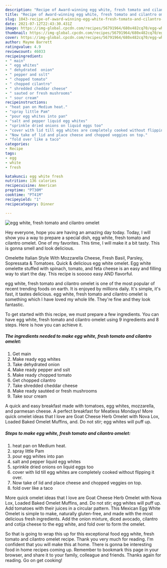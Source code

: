 ```yaml
---
description: "Recipe of Award-winning egg white, fresh tomato and cilantro omelet"
title: "Recipe of Award-winning egg white, fresh tomato and cilantro omelet"
slug: 1043-recipe-of-award-winning-egg-white-fresh-tomato-and-cilantro-omelet
date: 2021-07-12T22:43:30.431Z
image: https://img-global.cpcdn.com/recipes/56791964/680x482cq70/egg-white-fresh-tomato-and-cilantro-omelet-recipe-main-photo.jpg
thumbnail: https://img-global.cpcdn.com/recipes/56791964/680x482cq70/egg-white-fresh-tomato-and-cilantro-omelet-recipe-main-photo.jpg
cover: https://img-global.cpcdn.com/recipes/56791964/680x482cq70/egg-white-fresh-tomato-and-cilantro-omelet-recipe-main-photo.jpg
author: Mayme Barrett
ratingvalue: 4.9
reviewcount: 46033
recipeingredient:
- " main"
- " egg whites"
- " dehydrated  onion"
- " pepper and sslt"
- " chopped tomato"
- " chopped cilantro"
- " shredded cheddar cheese"
- " sauted or fresh mushrooms"
- " sour cream"
recipeinstructions:
- "heat pan on Medium heat."
- "spray little Pam"
- "pour egg whites into pan"
- "salt and pepper liquid egg whites"
- "sprinkle dried onions on liquid eggs too"
- "cover with lid till egg whites are completely cooked without flipping it over."
- "Now take of lid and place cheese and chopped veggies on top."
- "fold over like a taco"
categories:
- Recipe
tags:
- egg
- white
- fresh

katakunci: egg white fresh 
nutrition: 136 calories
recipecuisine: American
preptime: "PT30M"
cooktime: "PT41M"
recipeyield: "1"
recipecategory: Dinner

---
```



![egg white, fresh tomato and cilantro omelet](https://img-global.cpcdn.com/recipes/56791964/680x482cq70/egg-white-fresh-tomato-and-cilantro-omelet-recipe-main-photo.jpg)

Hey everyone, hope you are having an amazing day today. Today, I will show you a way to prepare a special dish, egg white, fresh tomato and cilantro omelet. One of my favorites. This time, I will make it a bit tasty. This is gonna smell and look delicious.

Omelette Italian Style With Mozzarella Cheese, Fresh Basil, Parsley, Sopressata &amp; Tomatoes. Quick &amp; delicious egg white omelet. Egg white omelette stuffed with spinach, tomato, and feta cheese is an easy and filling way to start the day. This recipe is sooooo easy AND flavorful.

egg white, fresh tomato and cilantro omelet is one of the most popular of recent trending foods on earth. It is enjoyed by millions daily. It's simple, it's fast, it tastes delicious. egg white, fresh tomato and cilantro omelet is something which I have loved my whole life. They're fine and they look fantastic.


To get started with this recipe, we must prepare a few ingredients. You can have egg white, fresh tomato and cilantro omelet using 9 ingredients and 8 steps. Here is how you can achieve it.

<!--inarticleads1-->

##### The ingredients needed to make egg white, fresh tomato and cilantro omelet:

1. Get  main
1. Make ready  egg whites
1. Take  dehydrated  onion
1. Make ready  pepper and sslt
1. Make ready  chopped tomato
1. Get  chopped cilantro
1. Take  shredded cheddar cheese
1. Make ready  sautéed or fresh mushrooms
1. Take  sour cream


A quick and easy breakfast made with tomatoes, egg whites, mozzarella, and parmesan cheese. A perfect breakfast for Meatless Mondays! More quick omelet ideas that I love are Goat Cheese Herb Omelet with Nova Lox, Loaded Baked Omelet Muffins, and. Do not stir; egg whites will puff up. 

<!--inarticleads2-->

##### Steps to make egg white, fresh tomato and cilantro omelet:

1. heat pan on Medium heat.
1. spray little Pam
1. pour egg whites into pan
1. salt and pepper liquid egg whites
1. sprinkle dried onions on liquid eggs too
1. cover with lid till egg whites are completely cooked without flipping it over.
1. Now take of lid and place cheese and chopped veggies on top.
1. fold over like a taco


More quick omelet ideas that I love are Goat Cheese Herb Omelet with Nova Lox, Loaded Baked Omelet Muffins, and. Do not stir; egg whites will puff up. Add tomatoes with their juices in a circular pattern. This Mexican Egg White Omelet is simple to make, naturally gluten-free, and made with the most delicious fresh ingredients. Add the onion mixture, diced avocado, cilantro and cotija cheese to the egg white, and fold over to form the omelet. 

So that is going to wrap this up for this exceptional food egg white, fresh tomato and cilantro omelet recipe. Thank you very much for reading. I'm confident that you will make this at home. There is gonna be interesting food in home recipes coming up. Remember to bookmark this page in your browser, and share it to your family, colleague and friends. Thanks again for reading. Go on get cooking!

